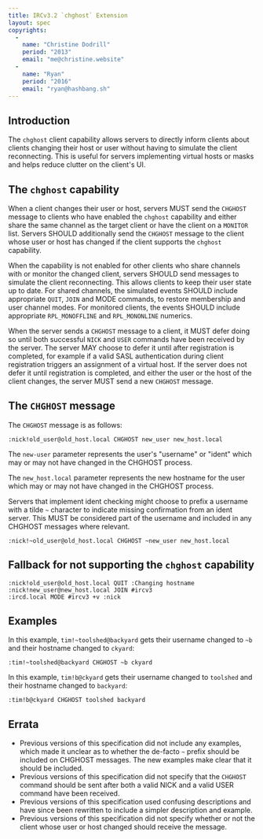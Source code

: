 ```yaml
---
title: IRCv3.2 `chghost` Extension
layout: spec
copyrights:
  -
    name: "Christine Dodrill"
    period: "2013"
    email: "me@christine.website"
  -
    name: "Ryan"
    period: "2016"
    email: "ryan@hashbang.sh"
---
```


## Introduction

The `chghost` client capability allows servers to directly inform clients about
clients changing their host or user without having to simulate the client
reconnecting. This is useful for servers implementing virtual hosts or masks
and helps reduce clutter on the client's UI.

## The `chghost` capability

When a client changes their user or host, servers MUST send the `CHGHOST`
message to clients who have enabled the `chghost` capability and either share
the same channel as the target client or have the client on a `MONITOR` list.
Servers SHOULD additionally send the `CHGHOST` message to the client whose
user or host has changed if the client supports the `chghost` capability.

When the capability is not enabled for other clients who share channels with or
monitor the changed client, servers SHOULD send messages to simulate the client
reconnecting. This allows clients to keep their user state up to date. For
shared channels, the simulated events SHOULD include appropriate `QUIT`, `JOIN`
and MODE commands, to restore membership and user channel modes. For monitored
clients, the events SHOULD include appropriate `RPL_MONOFFLINE` and
`RPL_MONONLINE` numerics.

When the server sends a `CHGHOST` message to a client, it MUST defer doing so
until both successful `NICK` and `USER` commands have been received by the
server.  The server MAY choose to defer it until after registration is
completed, for example if a valid SASL authentication during client
registration triggers an assignment of a virtual host. If the server does not
defer it until registration is completed, and either the user or the host of
the client changes, the server MUST send a new `CHGHOST` message.

## The `CHGHOST` message

The `CHGHOST` message is as follows:

    :nick!old_user@old_host.local CHGHOST new_user new_host.local

The `new-user` parameter represents the user's "username" or "ident" which may
or may not have changed in the CHGHOST process.

The `new_host.local` parameter represents the new hostname for the user which
may or may not have changed in the CHGHOST process.

Servers that implement ident checking might choose to prefix a username with a tilde `~` character to indicate missing confirmation from an ident server. This MUST be considered part of the username and included in any CHGHOST messages where relevant.

    :nick!~old_user@old_host.local CHGHOST ~new_user new_host.local

## Fallback for not supporting the `chghost` capability

    :nick!old_user@old_host.local QUIT :Changing hostname
    :nick!new_user@new_host.local JOIN #ircv3
    :ircd.local MODE #ircv3 +v :nick

## Examples

In this example, `tim!~toolshed@backyard` gets their username changed to `~b` and
their hostname changed to `ckyard`:

    :tim!~toolshed@backyard CHGHOST ~b ckyard

In this example, `tim!b@ckyard` gets their username changed to `toolshed` and
their hostname changed to `backyard`:

    :tim!b@ckyard CHGHOST toolshed backyard

## Errata

* Previous versions of this specification did not include any examples, which made
it unclear as to whether the de-facto `~` prefix should be included on CHGHOST
messages. The new examples make clear that it should be included.
* Previous versions of this specification did not specify that the `CHGHOST`
command should be sent after both a valid NICK and a valid USER command have
been received.
* Previous versions of this specification used confusing descriptions and have
since been rewritten to include a simpler description and example.
* Previous versions of this specification did not specify whether or not the
client whose user or host changed should receive the message.
